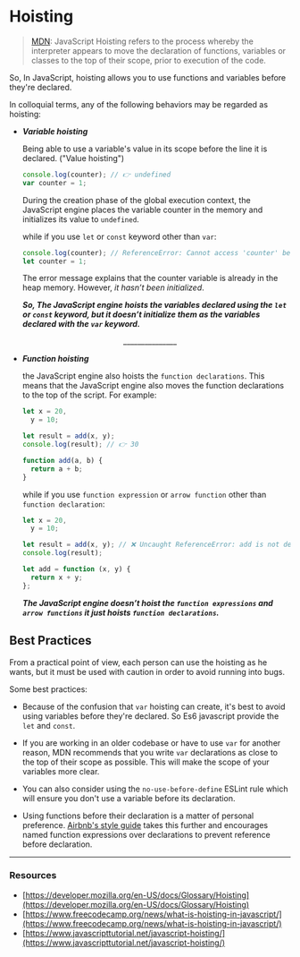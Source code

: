 # Hoisting

> [MDN](https://developer.mozilla.org/en-US/docs/Glossary/Hoisting): JavaScript Hoisting refers to the process whereby the interpreter appears to move the declaration of functions, variables or classes to the top of their scope, prior to execution of the code.

So, In JavaScript, hoisting allows you to use functions and variables before they're declared.

In colloquial terms, any of the following behaviors may be regarded as hoisting:

- **_Variable hoisting_**

  Being able to use a variable's value in its scope before the line it is declared. ("Value hoisting")

  ```js
  console.log(counter); // 👉 undefined
  var counter = 1;
  ```

  During the creation phase of the global execution context, the JavaScript engine places the variable counter in the memory and initializes its value to `undefined`.

  while if you use `let` or `const` keyword other than `var`:

  ```js
  console.log(counter); // ReferenceError: Cannot access 'counter' before initialization
  let counter = 1;
  ```

  The error message explains that the counter variable is already in the heap memory. However, _it hasn’t been initialized_.

  **_So, The JavaScript engine hoists the variables declared using the `let` or `const` keyword, but it doesn’t initialize them as the variables declared with the `var` keyword._**

<div align="center">_______________</div>

- **_Function hoisting_**

  the JavaScript engine also hoists the `function declarations`. This means that the JavaScript engine also moves the function declarations to the top of the script. For example:

  ```js
  let x = 20,
    y = 10;

  let result = add(x, y);
  console.log(result); // 👉 30

  function add(a, b) {
    return a + b;
  }
  ```

  while if you use `function expression` or `arrow function` other than `function declaration`:

  ```js
  let x = 20,
    y = 10;

  let result = add(x, y); // ❌ Uncaught ReferenceError: add is not defined
  console.log(result);

  let add = function (x, y) {
    return x + y;
  };
  ```

  **_The JavaScript engine doesn’t hoist the `function expressions` and `arrow functions` it just hoists `function declarations`._**

## Best Practices

From a practical point of view, each person can use the hoisting as he wants, but it must be used with caution in order to avoid running into bugs.

Some best practices:

- Because of the confusion that `var` hoisting can create, it's best to avoid using variables before they're declared.
  So Es6 javascript provide the `let` and `const`.

- If you are working in an older codebase or have to use `var` for another reason, MDN recommends that you write `var` declarations as close to the top of their scope as possible. This will make the scope of your variables more clear.

- You can also consider using the `no-use-before-define` ESLint rule which will ensure you don't use a variable before its declaration.

- Using functions before their declaration is a matter of personal preference.
  [Airbnb's style guide](https://airbnb.io/javascript/#functions--declarations) takes this further and encourages named function expressions over declarations to prevent reference before declaration.

<hr />

### Resources

- [https://developer.mozilla.org/en-US/docs/Glossary/Hoisting](https://developer.mozilla.org/en-US/docs/Glossary/Hoisting)
- [https://www.freecodecamp.org/news/what-is-hoisting-in-javascript/](https://www.freecodecamp.org/news/what-is-hoisting-in-javascript/)
- [https://www.javascripttutorial.net/javascript-hoisting/](https://www.javascripttutorial.net/javascript-hoisting/)
